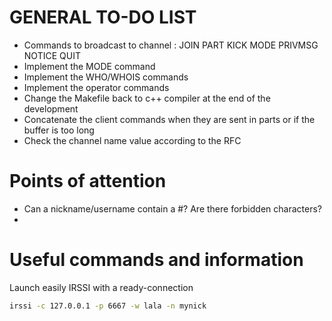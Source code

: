 # GENERAL TO-DO LIST

* Commands to broadcast to channel : JOIN PART KICK MODE PRIVMSG NOTICE QUIT
* Implement the MODE command
* Implement the WHO/WHOIS commands
* Implement the operator commands
* Change the Makefile back to c++ compiler at the end of the development
* Concatenate the client commands when they are sent in parts or if the buffer is too long
* Check the channel name value according to the RFC


# Points of attention

* Can a nickname/username contain a #? Are there forbidden characters?
* 



# Useful commands and information

Launch easily IRSSI with a ready-connection
```bash
irssi -c 127.0.0.1 -p 6667 -w lala -n mynick
```
